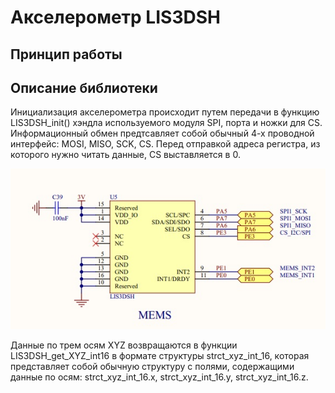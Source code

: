 # Акселерометр LIS3DSH
## Принцип работы

## Описание библиотеки
Инициализация акселерометра происходит путем передачи в функцию LIS3DSH_init() хэндла используемого модуля SPI, порта и ножки для CS. Информационный обмен предтсавляет собой обычный 4-х проводной интерфейс: MOSI, MISO, SCK, CS. Перед отправкой адреса регистра, из которого нужно читать данные, CS выставляется в 0. 

![Image alt](https://github.com/nekida/stm32f4-discovery/blob/master/lis3dsh/Mems_LIS3DSH_connecting.jpg)

Данные по трем осям XYZ возвращаются в функции LIS3DSH_get_XYZ_int16 в формате структуры strct_xyz_int_16, которая представляет собой обычную структуру с полями, содержащими данные по осям: strct_xyz_int_16.x, strct_xyz_int_16.y, strct_xyz_int_16.z.
